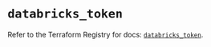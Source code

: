 # `databricks_token`

Refer to the Terraform Registry for docs: [`databricks_token`](https://registry.terraform.io/providers/databricks/databricks/1.84.0/docs/resources/token).
